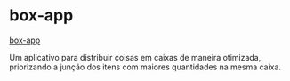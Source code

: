 # box-app
 [box-app](https://lucaspicinini.github.io/box-app/)

 Um aplicativo para distribuir coisas em caixas de maneira otimizada, priorizando a junção dos itens com maiores quantidades na mesma caixa.

